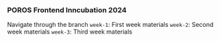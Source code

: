 ### POROS Frontend Inncubation 2024

Navigate through the branch
`week-1`: First week materials
`week-2`: Second week materials
`week-3`: Third week materials
